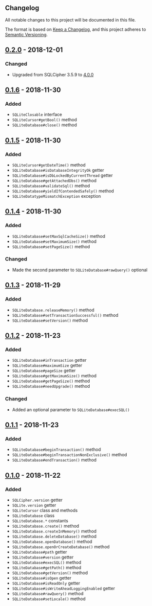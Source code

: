 Changelog
---------

All notable changes to this project will be documented in this file.

The format is based on [Keep a Changelog](https://keepachangelog.com/en/1.0.0/),
and this project adheres to [Semantic Versioning](https://semver.org/spec/v2.0.0.html).

## [0.2.0] - 2018-12-01
### Changed
- Upgraded from SQLCipher 3.5.9 to
  [4.0.0](https://www.zetetic.net/blog/2018/11/30/sqlcipher-400-release/)

## [0.1.6] - 2018-11-30
### Added
- `SQLiteClosable` interface
- `SQLiteCursor#getBool()` method
- `SQLiteDatabase#close()` method

## [0.1.5] - 2018-11-30
### Added
- `SQLiteCursor#getDateTime()` method
- `SQLiteDatabase#isDatabaseIntegrityOk` getter
- `SQLiteDatabase#isDbLockedByCurrentThread` getter
- `SQLiteDatabase#getAttachedDbs()` method
- `SQLiteDatabase#validateSql()` method
- `SQLiteDatabase#yieldIfContendedSafely()` method
- `SQLiteDatatypeMismatchException` exception

## [0.1.4] - 2018-11-30
### Added
- `SQLiteDatabase#setMaxSqlCacheSize()` method
- `SQLiteDatabase#setMaximumSize()` method
- `SQLiteDatabase#setPageSize()` method
### Changed
- Made the second parameter to `SQLiteDatabase#rawQuery()` optional

## [0.1.3] - 2018-11-29
### Added
- `SQLiteDatabase.releaseMemory()` method
- `SQLiteDatabase#setTransactionSuccessful()` method
- `SQLiteDatabase#setVersion()` method

## [0.1.2] - 2018-11-23
### Added
- `SQLiteDatabase#inTransaction` getter
- `SQLiteDatabase#maximumSize` getter
- `SQLiteDatabase#pageSize` getter
- `SQLiteDatabase#getMaximumSize()` method
- `SQLiteDatabase#getPageSize()` method
- `SQLiteDatabase#needUpgrade()` method
### Changed
- Added an optional parameter to `SQLiteDatabase#execSQL()`

## [0.1.1] - 2018-11-23
### Added
- `SQLiteDatabase#beginTransaction()` method
- `SQLiteDatabase#beginTransactionNonExclusive()` method
- `SQLiteDatabase#endTransaction()` method

## [0.1.0] - 2018-11-22
### Added
- `SQLCipher.version` getter
- `SQLite.version` getter
- `SQLiteCursor` class and methods
- `SQLiteDatabase` class
- `SQLiteDatabase.*` constants
- `SQLiteDatabase.create()` method
- `SQLiteDatabase.createInMemory()` method
- `SQLiteDatabase.deleteDatabase()` method
- `SQLiteDatabase.openDatabase()` method
- `SQLiteDatabase.openOrCreateDatabase()` method
- `SQLiteDatabase#path` getter
- `SQLiteDatabase#version` getter
- `SQLiteDatabase#execSQL()` method
- `SQLiteDatabase#getPath()` method
- `SQLiteDatabase#getVersion()` method
- `SQLiteDatabase#isOpen` getter
- `SQLiteDatabase#isReadOnly` getter
- `SQLiteDatabase#isWriteAheadLoggingEnabled` getter
- `SQLiteDatabase#rawQuery()` method
- `SQLiteDatabase#setLocale()` method

[0.2.0]:  https://github.com/drydart/flutter_sqlcipher/compare/0.1.6...0.2.0
[0.1.6]:  https://github.com/drydart/flutter_sqlcipher/compare/0.1.5...0.1.6
[0.1.5]:  https://github.com/drydart/flutter_sqlcipher/compare/0.1.4...0.1.5
[0.1.4]:  https://github.com/drydart/flutter_sqlcipher/compare/0.1.3...0.1.4
[0.1.3]:  https://github.com/drydart/flutter_sqlcipher/compare/0.1.2...0.1.3
[0.1.2]:  https://github.com/drydart/flutter_sqlcipher/compare/0.1.1...0.1.2
[0.1.1]:  https://github.com/drydart/flutter_sqlcipher/compare/0.1.0...0.1.1
[0.1.0]:  https://github.com/drydart/flutter_sqlcipher/compare/0.0.6...0.1.0
